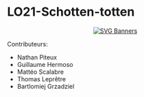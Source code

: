 # LO21-Schotten-totten

<div align="center">

  [![SVG Banners](https://svg-banners.vercel.app/api?type=rainbow&text1=🌈%20Schotten-Totten%20🌈&width=800&height=100)](https://github.com/Akshay090/svg-banners)

</div>

Contributeurs:
- Nathan Piteux
- Guillaume Hermoso
- Mattéo Scalabre
- Thomas Leprêtre
- Bartlomiej Grzadziel
